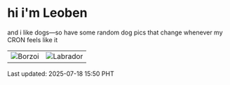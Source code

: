 # hi i'm Leoben

and i like dogs—so have some random dog pics that change whenever my CRON feels like it

|  |  |
|--------|----------|
| ![Borzoi](https://random-dog-vercel.vercel.app/api/random-borzoi?v=1752825048) | ![Labrador](https://random-dog-vercel.vercel.app/api/random-labrador?v=1752825048) |

Last updated: 2025-07-18 15:50 PHT
